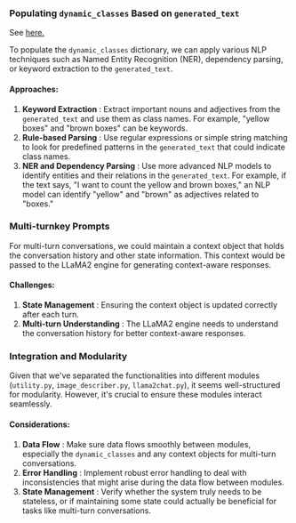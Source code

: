 ### Populating `dynamic_classes` Based on `generated_text`

See [here.](../../../backend/llama2chat.py "Line 25")

To populate the `dynamic_classes` dictionary, we can apply various NLP techniques such as Named Entity Recognition (NER), dependency parsing, or keyword extraction to the `generated_text`.

#### Approaches:

1. **Keyword Extraction** : Extract important nouns and adjectives from the `generated_text` and use them as class names. For example, "yellow boxes" and "brown boxes" can be keywords.
2. **Rule-based Parsing** : Use regular expressions or simple string matching to look for predefined patterns in the `generated_text` that could indicate class names.
3. **NER and Dependency Parsing** : Use more advanced NLP models to identify entities and their relations in the `generated_text`. For example, if the text says, "I want to count the yellow and brown boxes," an NLP model can identify "yellow" and "brown" as adjectives related to "boxes."

### Multi-turnkey Prompts

For multi-turn conversations, we could maintain a context object that holds the conversation history and other state information. This context would be passed to the LLaMA2 engine for generating context-aware responses.

#### Challenges:

1. **State Management** : Ensuring the context object is updated correctly after each turn.
2. **Multi-turn Understanding** : The LLaMA2 engine needs to understand the conversation history for better context-aware responses.

### Integration and Modularity

Given that we've separated the functionalities into different modules (`utility.py`, `image_describer.py`, `llama2chat.py`), it seems well-structured for modularity. However, it's crucial to ensure these modules interact seamlessly.

#### Considerations:

1. **Data Flow** : Make sure data flows smoothly between modules, especially the `dynamic_classes` and any context objects for multi-turn conversations.
2. **Error Handling** : Implement robust error handling to deal with inconsistencies that might arise during the data flow between modules.
3. **State Management** : Verify whether the system truly needs to be stateless, or if maintaining some state could actually be beneficial for tasks like multi-turn conversations.
